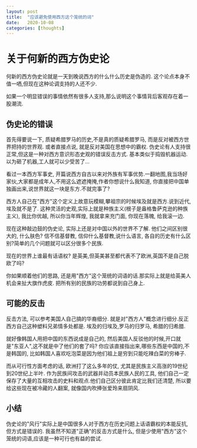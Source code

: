 ```yaml
---
layout: post
title:  "应该避免使用西方这个笼统的词"
date:   2020-10-08
categories: [thoughts]
---
```



# 关于何新的西方伪史论 #

何新的西方伪史论就是一天到晚说西方的什么什么历史是伪造的. 这个论点本身不值一哂,但现在这种论调支持的人还不少. 

如果一个明显错误的事情依然有很多人支持,那么说明这个事情背后客观存在着一股潮流. 

## 伪史论的错误

首先得要说一下, 质疑希腊罗马的历史,不是真的质疑希腊罗马, 而是反对被西方世界把持的世界观. 
或者直接点说, 就是反对美国在思想中的霸权. 
伪史论有人支持很正常,但这是一种对西方意识形态史观的错误反击方式.
基本类似于捣毁机器运动. 以为砸了机器,工人就可以少受苦了...


看过一本西方军事史, 开篇说西方自古以来对外族有军事优势.一翻地图,我当场好家伙,大家都是成年人,不用这么遮遮掩掩,作者你想说什么我知道, 你直接把中国单独画出来,说世界就这一块是东方.不就完事了?

西方人自己在"西方"这个定义上故意玩模糊,攀祖宗的时候埃及就是西方.说到近代,埃及就不是了. 这种灵活的史观,实际上就是种族主义(根子是盎格鲁萨克逊的种族主义), 我比你优越, 所以你当年辉煌, 我就拿来充门面, 你现在落魄, 给我滚一边. 

现在这种敲边鼓的伪史论, 实际上还是对中国以外的世界不了解.
他们之间区别很大的, 什么肤色? 信不信基督教, 信仰什么基督教,说什么语言, 各自的历史有什么区别?简单的几个问题就可以区分很多个民族. 

现在的世界上谁最有话语权? 是英美,但英美甚至都代表不了欧洲,英国不是自己脱欧了吗?

你如果顺着他们的思路, 还是用"西方"这个笼统的词语的话.那实际上就是给英美人机会来扯大旗作虎皮. 把所有别的民族的功劳都说到自己身上. 


## 可能的反击

反击方法, 可以参考美国人自己搞的华裔细分. 就是对"西方人"概念进行细分.反正西方自己这种塑料兄弟情多处都是. 埃及的归埃及,罗马的归罗马, 希腊的归希腊.

就好像韩国人用把中国的东西说成是自己的, 然后美国人反驳他的时候,开口就是"东亚人",这不就是中了他们的套了吗? 你应该直接指出来,哪些东西是中国的,不是韩国的, 比如韩国人喜欢吃泡菜是因为他们祖上是穷到只能吃辣白菜的穷棒子. 

而从可行性方面考虑的话, 欧洲打了这么多年的仗, 尤其是民族主义高涨的19世纪到20世纪上半叶. 作为民族间攻击的武器并动员本民族人民的工具, 他们自己一定保存了大量的互相攻击的史料和观点.他们自己区分彼此肯定比我们还清楚, 所以要给这些现在被冷藏的人翻案, 就像国内吹捧张爱玲来扇阴风.


## 小结

伪史论的"风行"实际上是中国很多人对于西方在历史问题上话语霸权的本能反抗,但方式是错误的. 
我虽然不知道"正确"的反击方式是什么, 但是少使用"西方"这个笼统的词语,应该是一种可行也有益的尝试.




